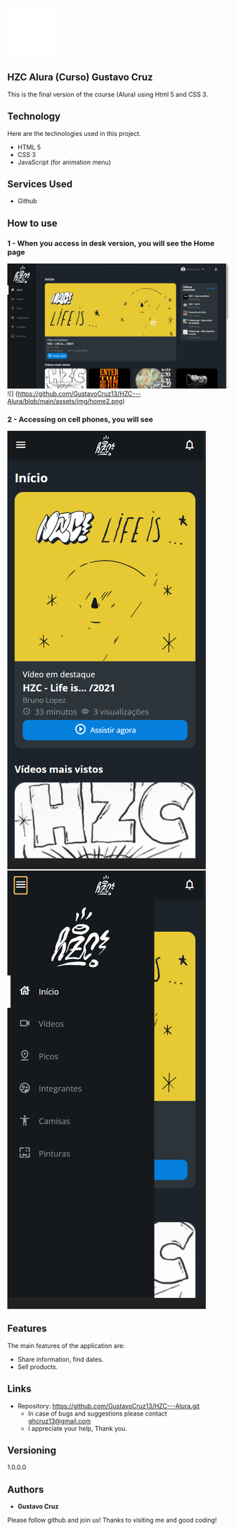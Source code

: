 ![Logo of the project](https://github.com/GustavoCruz13/HZC---Alura/blob/main/assets/img/Group.png)


## HZC Alura (Curso) Gustavo Cruz
This is the final version of the course (Alura) using Html 5 and CSS 3.


## Technology 

Here are the technologies used in this project.

* HTML 5
* CSS 3
* JavaScript (for animation menu)


## Services Used

* Github

## How to use

### 1 - When you access in desk version, you will see the Home page 

![Homepage image](https://github.com/GustavoCruz13/HZC---Alura/blob/main/assets/img/home1.png)
![] (https://github.com/GustavoCruz13/HZC---Alura/blob/main/assets/img/home2.png)



### 2 -  Accessing on cell phones, you will see

![](https://github.com/GustavoCruz13/HZC---Alura/blob/main/assets/img/home%20mobile.png)
![](https://github.com/GustavoCruz13/HZC---Alura/blob/main/assets/img/home%20mobile%202.png)

## Features

The main features of the application are:
 - Share information, find dates.
 - Sell products.


## Links
  - Repository: https://github.com/GustavoCruz13/HZC---Alura.git
    - In case of bugs and suggestions please contact ghcruz13@gmail.com 
    - I appreciate your help, Thank you.

  ## Versioning

  1.0.0.0


  ## Authors

  * **Gustavo Cruz** 

  Please follow github and join us!
  Thanks to visiting me and good coding!
